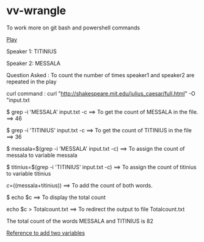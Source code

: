 # vv-wrangle
To work  more on git bash and powershell commands

[Play](http://shakespeare.mit.edu/julius_caesar/full.html)

Speaker 1: TITINIUS

Speaker 2: MESSALA

Question Asked : To count the number of times speaker1 and speaker2 are repeated in the play

curl command : curl "http://shakespeare.mit.edu/julius_caesar/full.html" -O "input.txt

$ grep -i 'MESSALA' input.txt -c ==> To get the count of MESSALA  in the file. ==> 46

$ grep -i 'TITINIUS' input.txt -c ==> To get the count of TITINIUS in the file ==> 36

$ messala=$(grep -i 'MESSALA' input.txt -c) ==> To assign the count of messala to variable messala

$ titinius=$(grep -i 'TITINIUS' input.txt -c) ==> To assign the count of titinius to variable titinius

$c=$((messala+titinius)) ==> To add the count of both words.

$ echo $c ==> To display the total count

echo $c > Totalcount.txt ==> To redirect the output to file Totalcount.txt

The total count of the words MESSALA and TITINIUS is 82

























[Reference to add two variables](https://unix.stackexchange.com/questions/250204/how-to-add-two-variables-passed-in-the-shell-which-returns-integer-count)
